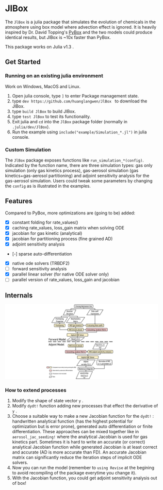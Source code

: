 # JlBox

The `JlBox` is a julia package that simulates the evolution of chemicals in the atmosphere using
box model where advection effect is ignored. It is heavily inspired by Dr. David Topping's [PyBox]
and the two models could produce identical results, but JlBox is ~10x faster than PyBox.

This package works on Julia v1.3 .

## Get Started

### Running on an existing julia environment
Work on Windows, MacOS and Linux.
1. Open julia console, type `]` to enter Package management state.
2. type `dev https://github.com/huanglangwen/JlBox ` to download the JlBox.
3. type `build JlBox` to build JlBox.
4. type `test JlBox` to test its functionality.
5. Exit julia and `cd` into the `JlBox` package folder (normally in `.julia/dev/JlBox`).
6. Run the example using `include("example/Simulation_*.jl")` in julia console.

### Custom Simulation
The `JlBox` package exposes functions like `run_simulation_*(config)`. Indicated by the function
name, there are three simulation types: gas only simulation (only gas kinetics process), gas-aerosol simulation (gas kinetics+gas-aerosol partitioning) and adjoint sensitivity analysis for the gas-aerosol
simulation. Users could tweak some parameters by changing the `config` as is illustrated in the examples.

## Features
Compared to PyBox, more optimizations are (going to be) added:
- [x] constant folding for rate_values()
- [x] caching rate_values, loss_gain matrix when solving ODE
- [x] jacobian for gas kinetic (analytical)
- [x] jacobian for partitioning process (fine grained AD)
- [x] adjoint sensitivity analysis
- [-] sparse auto-differentiation
- [x] native ode solvers (TRBDF2)
- [ ] forward sensitivity analysis
- [x] parallel linear solver (for native ODE solver only)
- [ ] parallel version of rate_values, loss_gain and jacobian

## Internals
![Structure](docs/Structure.png)

### How to extend processes
1. Modify the shape of state vector `y` .
2. Modify `dydt!` function adding new processes that effect the derivative of `y` .
3. Choose a suitable way to make a new Jacobian function for the `dydt!` : handwritten analytical function (has the highest potential for optimization but is error prone), generated auto differentiation or finite differentiation. These approaches can be mixed together like in `aerosol_jac_seeding!` where the analytical Jacobian is used for gas kinetics part. Sometimes it is hard to write an accurate (or correct) analytical Jacobian function while generated Jacobian is at least correct and accurate (AD is more accurate than FD). An accurate Jacobian matrix can significantly reduce the iteration steps of implicit ODE solvers.
4. Now you can run the model (remember to `using Revise` at the begining to avoid recompiling of the package everytime you change it).
4. With the Jacobian function, you could get adjoint sensitivity analysis out of box!

[PyBox]: https://github.com/loftytopping/PyBox
